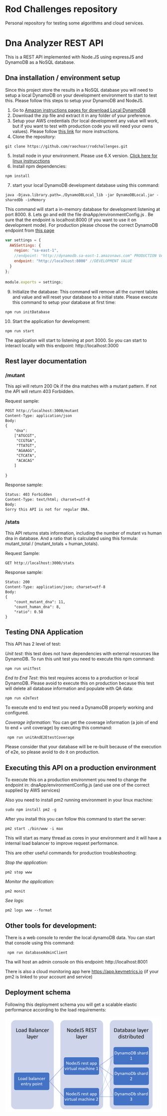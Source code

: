 # Rod Challenges repository
Personal repository for testing some algorithms and cloud services.

# Dna Analyzer REST API
This is a REST API implemented with Node.JS using expressJS and DynamoDB as a NoSQL database.

## Dna installation / environment setup

Since this project store the results in a NoSQL database you will need to setup a local DynamoDB on your development environment to start to test this.
Please follow this steps to setup your DynamoDB and NodeJS.

1. Go to [Amazon instructions pages for download Local DynamoDB](https://docs.aws.amazon.com/amazondynamodb/latest/developerguide/DynamoDBLocal.html)
2. Download the zip file and extract it in any folder of your preference.
3. Setup your AWS credentials (for local development any value will work, but if you want to test with production code you will need your owns values). Please follow [this link](https://docs.aws.amazon.com/cli/latest/userguide/cli-config-files.html) for more instructions.
4. Clone the repository:
```
git clone https://github.com/raochoar/rodchallenges.git
```
5. Install node in your environment. Please use 6.X version. [Click here for linux instrucctions](https://nodesource.com/blog/installing-node-js-tutorial-ubuntu/)
6. Install npm dependencies:
```
npm install
```
7. start your local DynamoDB development database using this command:
```
java -Djava.library.path=./DynamoDBLocal_lib -jar DynamoDBLocal.jar -sharedDb -inMemory 
```
This command will start a in-memory database for development listening at port 8000.
8. Lets go and edit the file dnaApp/environmentConfig.js . Be sure that the endpoint is localhost:8000 (if you want to use it on development mode). For production please choose the correct DynamoDB endpoint from [this page](https://docs.aws.amazon.com/general/latest/gr/rande.html)
 ```javascript
 var settings = {
   AWSSettings: {
     region: "sa-east-1",
     //endpoint: "http://dynamodb.sa-east-1.amazonaws.com" PRODUCTION VALUE FOR LATIN AMERICA
     endpoint: "http://localhost:8000" //DEVELOPMENT VALUE
   }
 };
 
 module.exports = settings;
 ```
 9. Initialize the database: This command will remove all the current tables and value and will reset your database to a initial state. Please execute this command to setup your database at first time:
```
npm run initDatabase
```
 10. Start the application for development:
```
npm run start
```
The application will start to listening at port 3000. So you can start to interact locally with this endpoint: http://localhost:3000

## Rest layer documentation
### /mutant
This api will return 200 Ok if the dna matches with a mutant pattern. If not the API will return 403 Forbidden.

Request sample:
```
POST http://localhost:3000/mutant
Content-Type: application/json
Body:
{
	"dna":
	["ATGCGT",
	 "CCGTGA",
	 "TTATGT",
	 "AGAAGG",
	 "CTCATA",
	 "ACACAG"
	]	

}
```
Response sample:
```
Status: 403 Forbidden
Content-Type: text/html; charset=utf-8
Body:
Sorry this API is not for regular DNA.
```
### /stats 
This API returns stats information, including the number of mutant vs human dna in database. And a ratio that is calculated using this formula: mutant_total / (mutant_totals + human_totals).

Request Sample:
```
GET http://localhost:3000/stats
```

Response sample:
```
Status: 200
Content-Type: application/json; charset=utf-8
Body:
{
    "count_mutant_dna": 11,
    "count_human_dna": 8,
    "ratio": 0.58
}
```

## Testing DNA Application
This API has 2 level of test:

*Unit test*: this test does not have dependencies with external resources like DynamoDB. To run this unit test you need to execute this npm command:
```
npm run unitTest
```

*End to End Test*: this test requires access to a production or local DynamoDB. Please avoid to execute this on production because this test will delete all database information and populate with QA data:
```
npm run e2eTest
```
To execute end to end test you need a DynamoDB properly working and configured.

*Coverage information*:
You can get the coverage information (a join of end to end + unit coverage) by executing this command:
```
 npm run unitAndE2EtestCoverage
 ```
 Please consider that your database will be re-built because of the execution of e2e, so please avoid to do it on production.
 
 ## Executing this API on a production environment
 To execute this on a production environment you need to change the endpoint in: dnaApp/environmentConfig.js (and use one of the correct supplied by AWS services)
 
 Also you need to install pm2 running environment in your linux machine:
 ```
 sudo npm install pm2 -g
 ```
 
 After you install this you can follow this command to start the server:
```
pm2 start ./bin/www -i max
 ```
 This will start as many thread as cores in your environment and it will have a internal load balancer to improve request performance.
 
 This are other useful commands for production troubleshooting:
 
 *Stop the application:*
 ```
 pm2 stop www
 ```
 
 *Monitor the application:*
  ```
  pm2 monit
  ```

*See logs:*
  ```
  pm2 logs www --format
  ```

## Other tools for development:
There is a web console to render the local dynamoDB data. You can start that console using this command:
```
 npm run databaseAdminClient
 ```
Tha will host an admin console on this endpoint: http://localhost:8001

There is also a cloud monitoring app here https://app.keymetrics.io (if your pm2 is linked to your account and service)

## Deployment schema 

Following this deployment schema you will get a scalable elastic performance according to the load requirements:

![DeploymentSchema](https://github.com/raochoar/rodchallenges/blob/master/docs/Deployment%20Schema%20to%20improbe%20scalability.PNG?raw=true)
